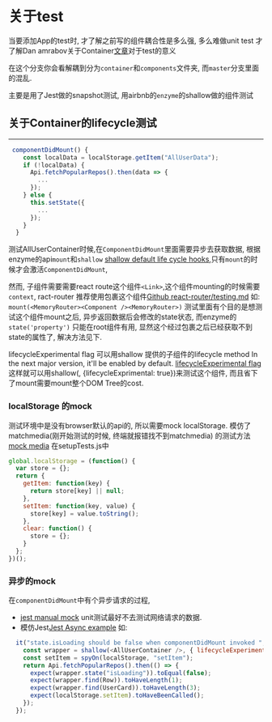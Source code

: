 # 关于test

当要添加App的test时, 才了解之前写的组件耦合性是多么强, 多么难做unit test
才了解Dan amrabov关于Container[文章](https://medium.com/@dan_abramov/smart-and-dumb-components-7ca2f9a7c7d0)对于test的意义

在这个分支你会看解耦到分为`container`和`components`文件夹, 而`master`分支里面的混乱.

主要是用了Jest做的snapshot测试, 用airbnb的`enzyme`的shallow做的组件测试

## 关于Container的lifecycle测试
----
```js
 componentDidMount() {
    const localData = localStorage.getItem("AllUserData");
    if (!localData) {
      Api.fetchPopularRepos().then(data => {
        ...
      });
    } else {
      this.setState({
        ...
      });
    }
  }
```

测试AllUserContainer时候,在`ComponentDidMount`里面需要异步去获取数据, 
根据enzyme的api`mount`和`shallow` 
[shallow default life cycle hooks](https://github.com/airbnb/enzyme/issues/465),只有`mount`的时候才会激活`ComponentDidMount`,

然而, 子组件需要需要react route这个组件`<Link>`,这个组件mounting的时候需要`context`, ract-router 推荐使用<MemoryRouter>包裹这个组件[Github react-router/testing.md](https://github.com/ReactTraining/react-router/blob/master/packages/react-router/docs/guides/testing.md)
如:
`mount(<MemoryRouter><Component /><MemoryRouter>)`
测试里面有个目的是想测试这个组件mount之后, 异步返回数据后会修改的state状态,
而enzyme的`state('property')` 只能在root组件有用, 显然这个经过包裹之后已经获取不到state的属性了, 解决方法见下.

lifecycleExperimental flag
可以用shallow 提供的子组件的lifecycle method
  In the next major version, it'll be enabled by default.
  [lifecycleExperimental flag](https://github.com/airbnb/enzyme/pull/318)
这样就可以用shallow(<Component>, {lifecycleExprimental: true})来测试这个组件, 而且省下了mount需要mount整个DOM Tree的cost.


### localStorage 的mock
测试环境中是没有browser默认的api的, 所以需要mock localStorage.
模仿了matchmedia(刚开始测试的时候, 终端就报错找不到matchmedia) 的测试方法[mock media](https://stackoverflow.com/questions/41366380/matchmedia-not-present-when-testing-create-react-app-component-which-contain-rea)
在setupTests.js中
```js
global.localStorage = (function() {
  var store = {};
  return {
    getItem: function(key) {
      return store[key] || null;
    },
    setItem: function(key, value) {
      store[key] = value.toString();
    },
    clear: function() {
      store = {};
    }
  };
})();
```

### 异步的mock
在`componentDidMount`中有个异步请求的过程,
- [jest manual mock](http://facebook.github.io/jest/docs/en/manual-mocks.html#docsNav)
unit测试最好不去测试网络请求的数据.
- 模仿Jest[Jest Async example](http://facebook.github.io/jest/docs/en/tutorial-async.html#content)
如: 
```js
  it("state.isLoading should be false when componentDidMount invoked ", () => {
    const wrapper = shallow(<AllUserContainer />, { lifecycleExperimental: true });
    const setItem = spyOn(localStorage, "setItem");
    return Api.fetchPopularRepos().then(() => {
      expect(wrapper.state("isLoading")).toEqual(false);
      expect(wrapper.find(Row)).toHaveLength(1);
      expect(wrapper.find(UserCard)).toHaveLength(3);
      expect(localStorage.setItem).toHaveBeenCalled();
    });
  });
```
